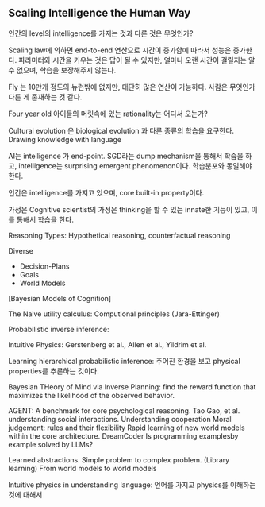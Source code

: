 

## Scaling Intelligence the Human Way 

인간의 level의 intelligence를 가지는 것과 다른 것은 무엇인가? 



Scaling law에 의하면 end-to-end 연산으로 시간이 증가함에 따라서 성능은 증가한다. 
파라미터와 시간을 키우는 것은 답이 될 수 있지만, 얼마나 오랜 시간이 걸릴지는 알 수 없으며, 학습을 보장해주지 않는다. 

Fly 는 10만개 정도의 뉴런밖에 없지만, 대단히 많은 연산이 가능하다. 
사람은 무엇인가 다른 게 존재하는 것 같다. 

Four year old 아이들의 머릿속에 있는 rationality는 어디서 오는가? 

Cultural evolution 은 biological evolution 과 다른 종류의 학습을 요구한다. 
Drawing knowledge with language


AI는 intelligence 가 end-point. SGD라는 dump mechanism을 통해서 학습을 하고, intelligence는 surprising emergent phenomenon이다. 
학습분포와 동일해야 한다. 

인간은 intelligence를 가지고 있으며, core built-in property이다. 

가정은 Cognitive scientist의 가정은 thinking을 할 수 있는 innate한 기능이 있고, 이를 통해서 학습을 한다. 

Reasoning Types: Hypothetical reasoning, counterfactual reasoning

Diverse 
* Decision-Plans 
* Goals
* World Models 


[Bayesian Models of Cognition] 

The Naive utility calculus: Computional principles (Jara-Ettinger)

Probabilistic inverse inference: 



Intuitive Physics: 
Gerstenberg et al., Allen et al., Yildrim et al. 

Learning hierarchical probabilistic inference: 주어진 환경을 보고 physical properties를 추론하는 것이다. 

Bayesian THeory of Mind via Inverse Planning: find the reward function that maximizes the likelihood of the observed behavior. 

AGENT: A benchmark for core psychological reasoning. 
Tao Gao, et al. understanding social interactions. 
Understanding cooperation 
Moral judgement: rules and their flexibility 
Rapid learning of new world models within the core architecture. 
DreamCoder 
Is programming examplesby example solved by LLMs? 

Learned abstractions. Simple problem to complex problem. (Library learning)
From world models to world models 

Intuitive physics in understanding language: 언어를 가지고 physics를 이해하는 것에 대해서

